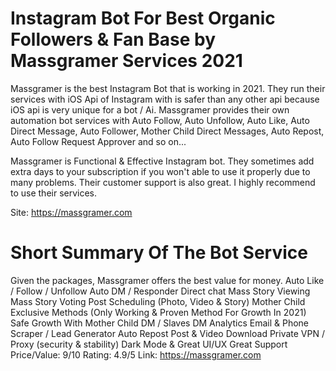 # Instagram Bot For Best Organic Followers & Fan Base by Massgramer Services 2021

Massgramer is the best Instagram Bot that is working in 2021. They run their services with iOS Api of Instagram with is safer than any other api because iOS api is very unique for a bot / Ai.
Massgramer provides their own automation bot services with Auto Follow, Auto Unfollow, Auto Like, Auto Direct Message, Auto Follower, Mother Child Direct Messages, Auto Repost, Auto Follow Request Approver and so on...

Massgramer is Functional & Effective Instagram bot. They sometimes add extra days to your subscription if you won't able to use it properly due to many problems. Their customer support is also great. I highly recommend to use their services.

Site: https://massgramer.com

# Short Summary Of The Bot Service

Given the packages, Massgramer offers the best value for money.
Auto Like / Follow / Unfollow
Auto DM / Responder
Direct chat
Mass Story Viewing
Mass Story Voting
Post Scheduling (Photo, Video & Story)
Mother Child Exclusive Methods (Only Working & Proven Method For Growth In 2021)
Safe Growth With Mother Child DM / Slaves DM
Analytics
Email & Phone Scraper / Lead Generator
Auto Repost
Post & Video Download
Private VPN / Proxy (security & stability)
Dark Mode & Great UI/UX
Great Support
Price/Value: 9/10
Rating: 4.9/5
Link: https://massgramer.com
